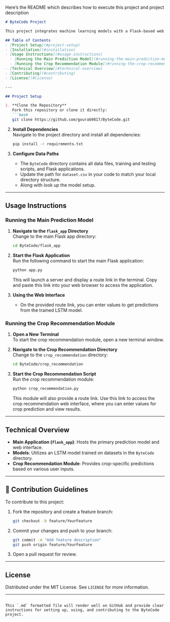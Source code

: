 Here’s the README which describes how to execute this project and project description

```markdown
# ByteCode Project

This project integrates machine learning models with a Flask-based web interface. It includes modules for general predictions using an LSTM model and a crop recommendation system.

## Table of Contents
- [Project Setup](#project-setup)
- [Installation](#installation)
- [Usage Instructions](#usage-instructions)
  - [Running the Main Prediction Model](#running-the-main-prediction-model)
  - [Running the Crop Recommendation Module](#running-the-crop-recommendation-module)
- [Technical Overview](#technical-overview)
- [Contributing](#contributing)
- [License](#license)

---

## Project Setup

1. **Clone the Repository**  
   Fork this repository or clone it directly:
   ```bash
   git clone https://github.com/gourab9817/ByteCode.git
   ```

2. **Install Dependencies**  
   Navigate to the project directory and install all dependencies:
   ```bash
   pip install -r requirements.txt
   ```

3. **Configure Data Paths**  
   - The `ByteCode` directory contains all data files, training and testing scripts, and Flask applications.
   - Update the path for `dataset.csv` in your code to match your local directory structure.
   - Along with look up the model setup.

---

## Usage Instructions

### Running the Main Prediction Model

1. **Navigate to the `flask_app` Directory**  
   Change to the main Flask app directory:
   ```bash
   cd ByteCode/flask_app
   ```

2. **Start the Flask Application**  
   Run the following command to start the main Flask application:
   ```bash
   python app.py
   ```
   This will launch a server and display a route link in the terminal. Copy and paste this link into your web browser to access the application.

3. **Using the Web Interface**  
   - On the provided route link, you can enter values to get predictions from the trained LSTM model.

### Running the Crop Recommendation Module

1. **Open a New Terminal**  
   To start the crop recommendation module, open a new terminal window.

2. **Navigate to the Crop Recommendation Directory**  
   Change to the `crop_recommendation` directory:
   ```bash
   cd ByteCode/crop_recommendation
   ```

3. **Start the Crop Recommendation Script**  
   Run the crop recommendation module:
   ```bash
   python crop_recommendation.py
   ```
   This module will also provide a route link. Use this link to access the crop recommendation web interface, where you can enter values for crop prediction and view results.

---

## Technical Overview

- **Main Application (`flask_app`)**: Hosts the primary prediction model and web interface.
- **Models**: Utilizes an LSTM model trained on datasets in the `ByteCode` directory.
- **Crop Recommendation Module**: Provides crop-specific predictions based on various user inputs.

---

## 🤝 Contribution Guidelines

To contribute to this project:

1. Fork the repository and create a feature branch:
   ```bash
   git checkout -b feature/YourFeature
   ```
2. Commit your changes and push to your branch:
   ```bash
   git commit -m "Add feature description"
   git push origin feature/YourFeature
   ```
3. Open a pull request for review.

---

## License

Distributed under the MIT License. See `LICENSE` for more information.

---
```

This `.md` formatted file will render well on GitHub and provide clear instructions for setting up, using, and contributing to the ByteCode project.
